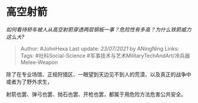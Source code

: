 # 高空射箭
*如何看待轿车被人从高空射箭穿透两层钢板一事？危险性有多高？为什么铁箭威力这么大?*

> Author: #JohnHexa
Last update: *23/07/2021* by ANingNing
Links:
Tags: #社科Social-Science #军事技术与艺术MilitaryTechAndArt/冷兵器Melee-Weapon 

 
除了在专业场馆、正规狩猎区、一眼望到天边见不到人的荒漠、以及真正的战争中或者为了野外求生，

射箭也罢、弹弓也罢、抛石也罢、开枪也罢，都属于用危险方法危害公共安全。



